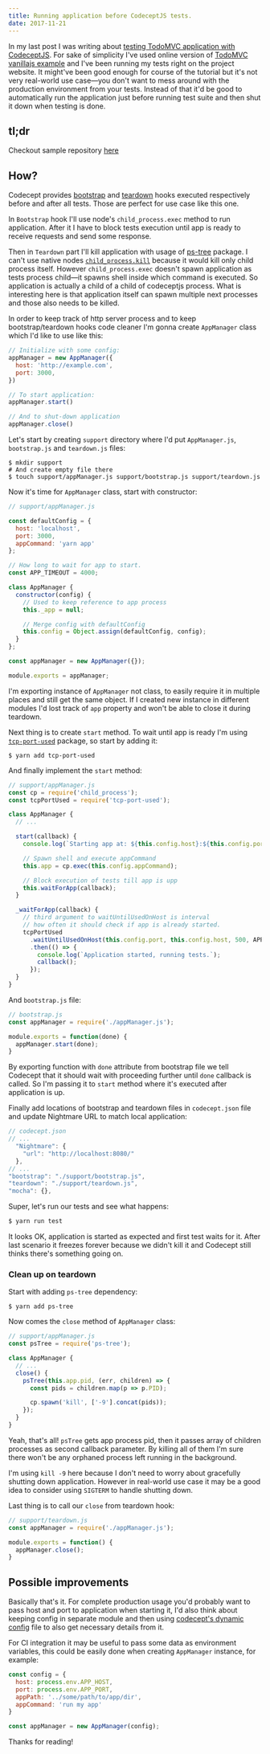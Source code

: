 ```yaml
---
title: Running application before CodeceptJS tests.
date: 2017-11-21
---
```


In my last post I was writing about [testing TodoMVC application with
CodeceptJS](http://codenroll.it/acceptance-testing-with-codecept-js/). For sake
of simplicity I've used online version of [TodoMVC vanillajs
example](http://todomvc.com/examples/vanillajs/) and I've been running my tests
right on the project website. It might've been good enough for course of the
tutorial but it's not very real-world use case—you don't want to mess around
with the production environment from your tests. Instead of that it'd be
good to automatically run the application just before running test suite and
then shut it down when testing is done.

## tl;dr
Checkout sample repository
[here](https://github.com/jploskonka/testing-with-codeceptjs)


## How?
Codecept provides [bootstrap](http://codecept.io/basics/#bootstrap) and
[teardown](http://codecept.io/basics/#teardown) hooks executed respectively
before and after all tests. Those are perfect for use case like this one.

In `Bootstrap` hook I'll use node's `child_process.exec` method to run
application. After it I have to block tests execution until app is ready to
receive requests and send some response.

Then in `Teardown` part I'll kill application with usage of
[ps-tree](https://www.npmjs.com/package/ps-tree) package.
I can't use native nodes [`child_process.kill`](https://nodejs.org/api/child_process.html#child_process_child_kill_signal)
because it would kill only child process itself. However `child_process.exec`
doesn't spawn application as tests process child—it spawns shell inside which
command is executed. So application is actually a child of a child of codeceptjs
process. What is interesting here is that application itself can spawn multiple
next processes and those also needs to be killed.

In order to keep track of http server process and to keep bootstrap/teardown
hooks code cleaner I'm gonna create `AppManager` class which I'd like to use
like this:

``` js
// Initialize with some config:
appManager = new AppManager({
  host: 'http://example.com', 
  port: 3000,
})

// To start application:
appManager.start()

// And to shut-down application
appManager.close()
```

Let's start by creating `support` directory where I'd put `AppManager.js`,
`bootstrap.js` and `teardown.js` files:

``` shell
$ mkdir support
# And create empty file there
$ touch support/appManager.js support/bootstrap.js support/teardown.js
```

Now it's time for `AppManager` class, start with constructor:

``` js
// support/appManager.js

const defaultConfig = {
  host: 'localhost',
  port: 3000,
  appCommand: 'yarn app'
};

// How long to wait for app to start.
const APP_TIMEOUT = 4000;

class AppManager {
  constructor(config) {
    // Used to keep reference to app process
    this._app = null;

    // Merge config with defaultConfig
    this.config = Object.assign(defaultConfig, config);
  }
};

const appManager = new AppManager({});

module.exports = appManager;
```

I'm exporting instance of `AppManager` not class, to easily require it in
multiple places and still get the same object. If I created new instance in
different modules I'd lost track of `app` property and won't be able to close
it during teardown.

Next thing is to create `start` method. To wait until app is ready I'm using
[`tcp-port-used`](https://www.npmjs.com/package/tcp-port-used) package, so start
by adding it:

``` shell
$ yarn add tcp-port-used
```

And finally implement the `start` method:

``` js
// support/appManager.js
const cp = require('child_process');
const tcpPortUsed = require('tcp-port-used');

class AppManager {
  // ...

  start(callback) {
    console.log(`Starting app at: ${this.config.host}:${this.config.port}`);

    // Spawn shell and execute appCommand
    this.app = cp.exec(this.config.appCommand);

    // Block execution of tests till app is upp
    this.waitForApp(callback);
  }

  _waitForApp(callback) {
    // third argument to waitUntilUsedOnHost is interval
    // how often it should check if app is already started.
    tcpPortUsed
      .waitUntilUsedOnHost(this.config.port, this.config.host, 500, APP_TIMEOUT)
      .then(() => {
        console.log(`Application started, running tests.`);
        callback();
      });
  }
}
```

And `bootstrap.js` file:

``` js
// bootstrap.js
const appManager = require('./appManager.js');

module.exports = function(done) {
  appManager.start(done);
}
```

By exporting function with `done` attribute from bootstrap file we tell Codecept
that it should wait with proceeding further until `done` callback is called. So
I'm passing it to `start` method where it's executed after application is up.

Finally add locations of bootstrap and teardown files in `codecept.json` file
and update Nightmare URL to match local application:

``` js
// codecept.json
// ...
  "Nightmare": {
    "url": "http://localhost:8080/"
  },
// ...
"bootstrap": "./support/bootstrap.js",
"teardown": "./support/teardown.js",
"mocha": {},
```

Super, let's run our tests and see what happens:

``` js
$ yarn run test
```

It looks OK, application is started as expected and first test waits for it.
After last scenario it freezes forever because we didn't kill it and Codecept
still thinks there's something going on.

### Clean up on teardown
Start with adding `ps-tree` dependency:

``` shell
$ yarn add ps-tree
```

Now comes the `close` method of `AppManager` class:

``` js
// support/appManager.js
const psTree = require('ps-tree');

class AppManager {
  // ...
  close() {
    psTree(this.app.pid, (err, children) => {
      const pids = children.map(p => p.PID);

      cp.spawn('kill', ['-9'].concat(pids));
    });
  }
}
```

Yeah, that's all! `psTree` gets app process pid, then it passes array of
children processes as second callback parameter. By killing all of them I'm
sure there won't be any orphaned process left running in the background.

I'm using `kill -9` here because I don't need to worry about gracefully shutting
down application. However in real-world use case it may be a good idea to
consider using `SIGTERM` to handle shutting down.

Last thing is to call our `close` from teardown hook:

``` js
// support/teardown.js
const appManager = require('./appManager.js');

module.exports = function() {
  appManager.close();
}
```

## Possible improvements
Basically that's it. For complete production usage you'd probably want to pass
host and port to application when starting it, I'd also think about keeping
config in separate module and then using [codecept's dynamic
config](http://codecept.io/configuration/#dynamic-configuration) file to also
get necessary details from it.

For CI integration it may be useful to pass some data as environment variables,
this could be easily done when creating `AppManager` instance, for example:

``` js
const config = {
  host: process.env.APP_HOST,
  port: process.env.APP_PORT,
  appPath: '../some/path/to/app/dir',
  appCommand: 'run my app'
}

const appManager = new AppManager(config);
```

Thanks for reading!
